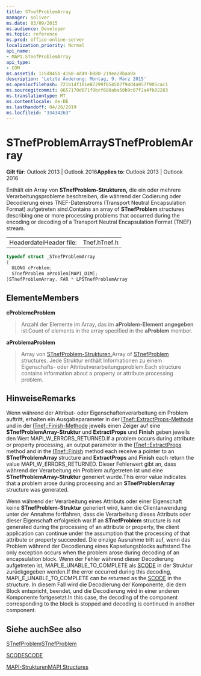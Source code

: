 ```yaml
---
title: STnefProblemArray
manager: soliver
ms.date: 03/09/2015
ms.audience: Developer
ms.topic: reference
ms.prod: office-online-server
localization_priority: Normal
api_name:
- MAPI.STnefProblemArray
api_type:
- COM
ms.assetid: 115d845b-4168-4d49-b880-219ee28baa9a
description: 'Letzte Änderung: Montag, 9. März 2015'
ms.openlocfilehash: 721b14f101e87299f654507f94d4a957f905cac1
ms.sourcegitcommit: 8657170d071f9bcf680aba50b9c07f2a4fb82283
ms.translationtype: MT
ms.contentlocale: de-DE
ms.lasthandoff: 04/28/2019
ms.locfileid: "33434263"
---
```

# <a name="stnefproblemarray"></a><span data-ttu-id="14a16-103">STnefProblemArray</span><span class="sxs-lookup"><span data-stu-id="14a16-103">STnefProblemArray</span></span>

  
  
<span data-ttu-id="14a16-104">**Gilt für**: Outlook 2013 | Outlook 2016</span><span class="sxs-lookup"><span data-stu-id="14a16-104">**Applies to**: Outlook 2013 | Outlook 2016</span></span> 
  
<span data-ttu-id="14a16-105">Enthält ein Array von **STnefProblem-Strukturen,** die ein oder mehrere Verarbeitungsprobleme beschreiben, die während der Codierung oder Decodierung eines TNEF-Datenstroms (Transport Neutral Encapsulation Format) aufgetreten sind.</span><span class="sxs-lookup"><span data-stu-id="14a16-105">Contains an array of **STnefProblem** structures describing one or more processing problems that occurred during the encoding or decoding of a Transport Neutral Encapsulation Format (TNEF) stream.</span></span> 
  
|||
|:-----|:-----|
|<span data-ttu-id="14a16-106">Headerdatei</span><span class="sxs-lookup"><span data-stu-id="14a16-106">Header file:</span></span>  <br/> |<span data-ttu-id="14a16-107">Tnef.h</span><span class="sxs-lookup"><span data-stu-id="14a16-107">Tnef.h</span></span>  <br/> |
   
```cpp
typedef struct _STnefProblemArray
{
  ULONG cProblem;
  STnefProblem aProblem[MAPI_DIM];
}STnefProblemArray, FAR * LPSTnefProblemArray

```

## <a name="members"></a><span data-ttu-id="14a16-108">Elemente</span><span class="sxs-lookup"><span data-stu-id="14a16-108">Members</span></span>

 <span data-ttu-id="14a16-109">**cProblem**</span><span class="sxs-lookup"><span data-stu-id="14a16-109">**cProblem**</span></span>
  
> <span data-ttu-id="14a16-110">Anzahl der Elemente im Array, das im **aProblem-Element angegeben** ist.</span><span class="sxs-lookup"><span data-stu-id="14a16-110">Count of elements in the array specified in the **aProblem** member.</span></span> 
    
 <span data-ttu-id="14a16-111">**aProblem**</span><span class="sxs-lookup"><span data-stu-id="14a16-111">**aProblem**</span></span>
  
> <span data-ttu-id="14a16-112">Array von [STnefProblem-Strukturen.](stnefproblem.md)</span><span class="sxs-lookup"><span data-stu-id="14a16-112">Array of [STnefProblem](stnefproblem.md) structures.</span></span> <span data-ttu-id="14a16-113">Jede Struktur enthält Informationen zu einem Eigenschafts- oder Attributverarbeitungsproblem.</span><span class="sxs-lookup"><span data-stu-id="14a16-113">Each structure contains information about a property or attribute processing problem.</span></span> 
    
## <a name="remarks"></a><span data-ttu-id="14a16-114">Hinweise</span><span class="sxs-lookup"><span data-stu-id="14a16-114">Remarks</span></span>

<span data-ttu-id="14a16-115">Wenn während der Attribut- oder Eigenschaftenverarbeitung ein Problem auftritt, erhalten ein Ausgabeparameter in der [ITnef::ExtractProps-Methode](itnef-extractprops.md) und in der [ITnef::Finish-Methode](itnef-finish.md) jeweils einen Zeiger auf eine **STnefProblemArray-Struktur** und **ExtractProps** und **Finish** geben jeweils den Wert MAPI_W_ERRORS_RETURNED.</span><span class="sxs-lookup"><span data-stu-id="14a16-115">If a problem occurs during attribute or property processing, an output parameter in the [ITnef::ExtractProps](itnef-extractprops.md) method and in the [ITnef::Finish](itnef-finish.md) method each receive a pointer to an **STnefProblemArray** structure and **ExtractProps** and **Finish** each return the value MAPI_W_ERRORS_RETURNED.</span></span> <span data-ttu-id="14a16-116">Dieser Fehlerwert gibt an, dass während der Verarbeitung ein Problem aufgetreten ist und eine **STnefProblemArray-Struktur** generiert wurde.</span><span class="sxs-lookup"><span data-stu-id="14a16-116">This error value indicates that a problem arose during processing and an **STnefProblemArray** structure was generated.</span></span> 
  
<span data-ttu-id="14a16-117">Wenn während der Verarbeitung eines Attributs oder einer Eigenschaft keine **STnefProblem-Struktur** generiert wird, kann die Clientanwendung unter der Annahme fortfahren, dass die Verarbeitung dieses Attributs oder dieser Eigenschaft erfolgreich war.</span><span class="sxs-lookup"><span data-stu-id="14a16-117">If an **STnefProblem** structure is not generated during the processing of an attribute or property, the client application can continue under the assumption that the processing of that attribute or property succeeded.</span></span> <span data-ttu-id="14a16-118">Die einzige Ausnahme tritt auf, wenn das Problem während der Decodierung eines Kapselungsblocks auftstand.</span><span class="sxs-lookup"><span data-stu-id="14a16-118">The only exception occurs when the problem arose during decoding of an encapsulation block.</span></span> <span data-ttu-id="14a16-119">Wenn der Fehler während dieser Decodierung aufgetreten ist, MAPI_E_UNABLE_TO_COMPLETE als [SCODE](scode.md) in der Struktur zurückgegeben werden.</span><span class="sxs-lookup"><span data-stu-id="14a16-119">If the error occurred during this decoding, MAPI_E_UNABLE_TO_COMPLETE can be returned as the [SCODE](scode.md) in the structure.</span></span> <span data-ttu-id="14a16-120">In diesem Fall wird die Decodierung der Komponente, die dem Block entspricht, beendet, und die Decodierung wird in einer anderen Komponente fortgesetzt.</span><span class="sxs-lookup"><span data-stu-id="14a16-120">In this case, the decoding of the component corresponding to the block is stopped and decoding is continued in another component.</span></span> 
  
## <a name="see-also"></a><span data-ttu-id="14a16-121">Siehe auch</span><span class="sxs-lookup"><span data-stu-id="14a16-121">See also</span></span>



[<span data-ttu-id="14a16-122">STnefProblem</span><span class="sxs-lookup"><span data-stu-id="14a16-122">STnefProblem</span></span>](stnefproblem.md)
  
[<span data-ttu-id="14a16-123">SCODE</span><span class="sxs-lookup"><span data-stu-id="14a16-123">SCODE</span></span>](scode.md)


[<span data-ttu-id="14a16-124">MAPI-Strukturen</span><span class="sxs-lookup"><span data-stu-id="14a16-124">MAPI Structures</span></span>](mapi-structures.md)

